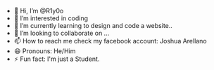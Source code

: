 - 👋 Hi, I’m @R1y0o
- 👀 I’m interested in coding
- 🌱 I’m currently learning to design and code a website..
- 💞️ I’m looking to collaborate on ...
- 📫 How to reach me check my facebook account: Joshua Arellano
- 😄 Pronouns: He/Him
- ⚡ Fun fact: I'm just a Student.

<!---
R1y0o/R1y0o is a ✨ special ✨ repository because its `README.md` (this file) appears on your GitHub profile.
You can click the Preview link to take a look at your changes.
--->
